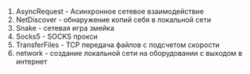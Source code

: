 1. AsyncRequest - Асинхронное сетевое взаимодействие
2. NetDiscover - обнаружение копий себя в локальной сети
3. Snake - сетевая игра змейка
4. Socks5 - SOCKS прокси
5. TransferFiles - TCP передача файлов с подсчетом скорости
6. network - создание локальной сети на оборудовании с выходом в интернет
